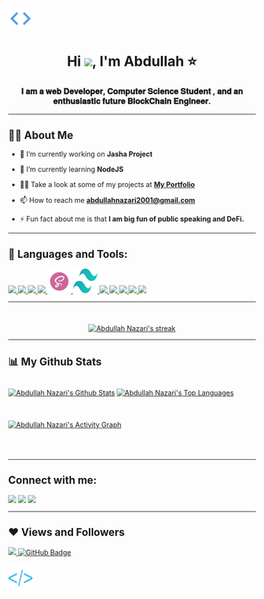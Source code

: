 <a href="#"><img width="50"  src="./open.png" height="50px"/></a>

<h1 align="center">Hi <img src="https://raw.githubusercontent.com/MartinHeinz/MartinHeinz/master/wave.gif" width="30px">, I'm Abdullah ⭐</h1>
<h3 align="center">𝐈 𝐚𝐦 𝐚 𝐰𝐞𝐛 𝐃𝐞𝐯𝐞𝐥𝐨𝐩𝐞𝐫, 𝐂𝐨𝐦𝐩𝐮𝐭𝐞𝐫 𝐒𝐜𝐢𝐞𝐧𝐜𝐞 𝐒𝐭𝐮𝐝𝐞𝐧𝐭 , 𝐚𝐧𝐝 𝐚𝐧 𝐞𝐧𝐭𝐡𝐮𝐬𝐢𝐚𝐬𝐭𝐢𝐜 𝐟𝐮𝐭𝐮𝐫𝐞 𝐁𝐥𝐨𝐜𝐤𝐂𝐡𝐚𝐢𝐧 𝐄𝐧𝐠𝐢𝐧𝐞𝐞𝐫. </h3>

---

## 🙋‍♂️ About Me

- 🔭 I’m currently working on **Jasha Project**

- 🌱 I’m currently learning **NodeJS**

- 👨‍💻 Take a look at some of my projects at **[My Portfolio](https://abdullah-nazari.netlify.app/)**

- 📫 How to reach me **abdullahnazari2001@gmail.com**

- ⚡ Fun fact about me is that **I am big fun of public speaking and DeFi.**

---

## 🚀 Languages and Tools:

<p align="left"> 
       <a href="https://reactjs.org/" target="_blank"> <img src="https://img.icons8.com/color/48/000000/react-native.png"/> </a>
     <a href="https://developer.mozilla.org/en-US/docs/Web/JavaScript" target="_blank"> <img src="https://img.icons8.com/color/48/000000/javascript.png"/> </a> 
    <a href="https://www.w3.org/html/" target="_blank"> <img src="https://img.icons8.com/color/48/000000/html-5.png"/> </a> 
       <a href="https://www.w3schools.com/css/" target="_blank"> <img src="https://img.icons8.com/color/48/000000/css3.png"/> </a> 
     <a href="https://sass-lang.com/" target="_blank"> <img src="./sass.png"/> </a>
      <a href="https://tailwindcss.com/" target="_blank"> <img src="./tailwind.svg" width="50px" height="50px"/> </a>
    <a href="https://getbootstrap.com" target="_blank"> <img src="https://img.icons8.com/color/48/000000/bootstrap.png"/> </a> 
    <a href="https://www.python.org" target="_blank"> <img src="https://img.icons8.com/color/48/000000/python.png"/> </a> 
        <a href="https://firebase.google.com/" target="_blank"> <img src="https://img.icons8.com/color/48/000000/firebase.png"/> </a> 
       <a href="https://redux.js.org/" target="_blank"> <img src="https://img.icons8.com/color/48/000000/redux.png"/> </a> 
        <a href="https://git-scm.com/" target="_blank"> <img src="https://img.icons8.com/color/48/000000/git.png"/> </a> 
 </p>

---

<br/>

<p align="center">
    <a href="https://github.com/abdullah-2021-D/github-readme-streak-stats">
        <img title="🔥 Get streak stats for your profile at git.io/streak-stats" alt="Abdullah Nazari's streak" src="https://github-readme-streak-stats.herokuapp.com/?user=abdullah-2021-D&theme=black-ice&hide_border=true&stroke=0000&background=060A0CD0"/>
    </a>
</p>

---

## 📊 My Github Stats

  <br/>
    <a href="https://github.com/abdullah-2021-D/github-readme-stats"><img alt="Abdullah Nazari's Github Stats" src="https://github-readme-stats.vercel.app/api?username=abdullah-2021-D&show_icons=true&count_private=true&theme=react&hide_border=true&bg_color=0D1117" /></a>
  <a href="https://github.com/abdullah-2021-D/github-readme-stats"><img alt="Abdullah Nazari's Top Languages" src="https://github-readme-stats.vercel.app/api/top-langs/?username=abdullah-2021-D&langs_count=8&count_private=true&layout=compact&theme=react&hide_border=true&bg_color=0D1117" /></a>
  <br/>

<br/>
<br/>

<a href="https://github.com/abdullah-2021-D/github-readme-activity-graph"><img alt="Abdullah Nazari's Activity Graph" src="https://activity-graph.herokuapp.com/graph?username=abdullah-2021-D&bg_color=0D1117&color=5BCDEC&line=5BCDEC&point=FFFFFF&hide_border=true" /> </a>

<br/>
<br/>

---

## Connect with me:

<p align="left">

<a href = "https://www.linkedin.com/in/abdullah-nazari/"><img src="https://img.icons8.com/fluent/48/000000/linkedin.png"/></a>
<a href = "https://twitter.com/abdullah1nazari"><img src="https://img.icons8.com/fluent/48/000000/twitter.png"/></a>
<a href = "https://www.youtube.com/channel/UCqtNz373FnJ7zB5_B3QKRlw"><img src="https://img.icons8.com/color/48/000000/youtube-play.png"/></a>

</p>

---

## ❤ Views and Followers 

<a href="https://github.com/Meghna-DAS/github-profile-views-counter">
    <img src="https://komarev.com/ghpvc/?username=abdullah-2021-D">
</a>
<a href="https://github.com/abdullah-2021-D?tab=followers"><img src="https://img.shields.io/github/followers/abdullah-2021-D?label=Followers&style=social" alt="GitHub Badge"></a>
</br>

<a href="#"><img width="50"  src="./close.png" height="60px"/></a>
